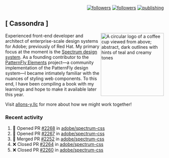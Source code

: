 <p align="right"><a rel="me" href="https://front-end.social/@castastrophe">
    <img alt="followers" title="Follow me on Mastodon" src="https://img.shields.io/mastodon/follow/109297102751309835?domain=https%3A%2F%2Ffront-end.social&label=Follow&logo=mastodon&logoColor=white&style=for-the-badge&labelColor=008080&color=006969"/></a>
  <a href="https://codepen.io/castastrophe/">
    <img alt="followers" title="Follow me on CodePen" src="https://img.shields.io/badge/16-1?color=640464&labelColor=7c007c&style=for-the-badge&logo=codepen&label=Follow"/></a>
<a href="https://castastrophe.medium.com/">
    <img alt="publishing" title="View articles on Medium" src="https://img.shields.io/badge/107-1?color=666&labelColor=444&label=subscribe&logo=medium&logoColor=white&style=for-the-badge"/></a>
</p>

## [&nbsp;Cassondra&nbsp;]

<img align="right" src="https://github-production-user-asset-6210df.s3.amazonaws.com/1840295/253016758-ba468774-1cd3-42c2-8f43-947b5eeb5edf.png" height="200" alt="A circular logo of a coffee cup viewed from above; abstract, dark outlines with hints of teal and creamy tones">

Experienced front-end developer and architect of enterprise-scale design systems for Adobe; previously of Red Hat. My primary focus at the moment is the [Spectrum design system](https://github.com/adobe/spectrum-css). As a founding contributor to the [PatternFly&nbsp;Elements](https://github.com/patternfly/patternfly-elements) project&mdash;a community implementation of the PatternFly design system&mdash;I became intimately familiar with the nuances of styling web components. To this end, I have been compiling a book with my learnings and hope to make it available later this year.

Visit [allons-y.llc](http://allons-y.llc/) for more about how we might work together!

### Recent activity

<!--START_SECTION:activity-->
1. 💪 Opened PR [#2268](https://github.com/adobe/spectrum-css/pull/2268) in [adobe/spectrum-css](https://github.com/adobe/spectrum-css)
2. 💪 Opened PR [#2267](https://github.com/adobe/spectrum-css/pull/2267) in [adobe/spectrum-css](https://github.com/adobe/spectrum-css)
3. 🎉 Merged PR [#2252](https://github.com/adobe/spectrum-css/pull/2252) in [adobe/spectrum-css](https://github.com/adobe/spectrum-css)
4. ❌ Closed PR [#2264](https://github.com/adobe/spectrum-css/pull/2264) in [adobe/spectrum-css](https://github.com/adobe/spectrum-css)
5. ❌ Closed PR [#2260](https://github.com/adobe/spectrum-css/pull/2260) in [adobe/spectrum-css](https://github.com/adobe/spectrum-css)
<!--END_SECTION:activity-->
